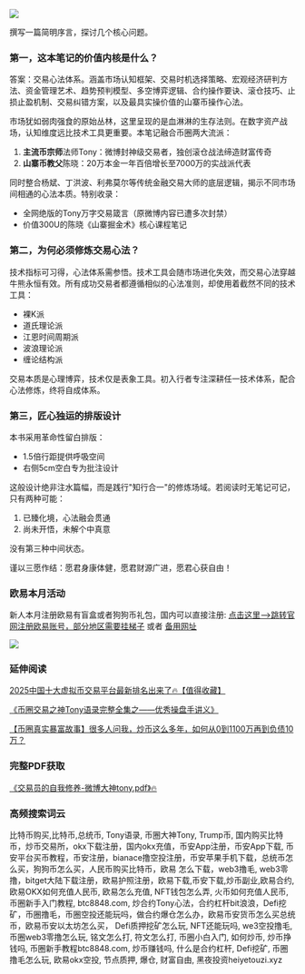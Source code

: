 ![](https://ac63e02.webp.li/交易之神Tony语录-序言.png)

撰写一篇简明序言，探讨几个核心问题。

### 第一，这本笔记的价值内核是什么？

答案：交易心法体系。涵盖市场认知框架、交易时机选择策略、宏观经济研判方法、资金管理艺术、趋势预判模型、多空博弈逻辑、合约操作要诀、滚仓技巧、止损止盈机制、交易纠错方案，以及最具实操价值的山寨币操作心法。

市场犹如弱肉强食的原始丛林，这里呈现的是血淋淋的生存法则。在数字资产战场，认知维度远比技术工具更重要。本笔记融合币圈两大流派：

1. **主流币宗师**法师Tony：微博封神级交易者，独创滚仓战法缔造财富传奇
2. **山寨币教父**陈晓：20万本金一年百倍增长至7000万的实战派代表

同时整合杨斌、丁洪波、利弗莫尔等传统金融交易大师的底层逻辑，揭示不同市场间相通的心法本质。特别收录：
- 全网绝版的Tony万字交易箴言（原微博内容已遭多次封禁）
- 价值300U的陈晓《山寨掘金术》核心课程笔记

### 第二，为何必须修炼交易心法？

技术指标可习得，心法体系需参悟。技术工具会随市场进化失效，而交易心法穿越牛熊永恒有效。所有成功交易者都遵循相似的心法准则，却使用着截然不同的技术工具：
- 裸K派
- 道氏理论派  
- 江恩时间周期派
- 波浪理论派
- 缠论结构派

交易本质是心理博弈，技术仅是表象工具。初入行者专注深耕任一技术体系，配合心法修炼，终将自成体系。

### 第三，匠心独运的排版设计

本书采用革命性留白排版：
- 1.5倍行距提供呼吸空间
- 右侧5cm空白专为批注设计

这般设计绝非注水篇幅，而是践行"知行合一"的修炼场域。若阅读时无笔记可记，只有两种可能：
1. 已臻化境，心法融会贯通
2. 尚未开悟，未解个中真意

没有第三种中间状态。

谨以三愿作结：愿君身康体健，愿君财源广进，愿君心获自由！

### 欧易本月活动
新人本月注册欧易有盲盒或者狗狗币礼包，国内可以直接注册:  [点击这里–>跳转官网注册欧易账号，部分地区需要挂梯子](https://www.okx.com/zh-hans/join/74873351)  或者 [备用网址](https://www.chouyi.world/zh-hans/join/18639032)

[![](https://fe095ec.webp.li/top-10-exchanges-001.jpg)](https://www.chouyi.world/zh-hans/join/18639032)

### 延伸阅读
[2025中国十大虚拟币交易平台最新排名出来了🔥【值得收藏】](https://btc8848.com/top-10-exchanges/)

[《币圈交易之神Tony语录完整全集之——优秀操盘手讲义》](https://heiyetouzi.xyz/tony-yulu-youxiucaopanshoujiangyi)

[【币圈真实暴富故事】很多人问我，炒币这么多年，如何从0到1100万再到负债10万？](https://heiyetouzi.xyz/biquanstory001/)

### 完整PDF获取
[《交易员的自我修养-微博大神tony.pdf》🔥](https://heiyetouzi.xyz/downloads)

### 高频搜索词云
比特币购买,比特币,总统币, Tony语录, 币圈大神Tony, Trump币, 国内购买比特币，炒币交易所，okx下载注册，国内okx充值，币安App注册，币安App下载, 币安平台买币教程，币安注册，bianace撸空投注册，币安苹果手机下载，总统币怎么买，狗狗币怎么买，人民币购买比特币，欧易 怎么下载，web3撸毛, web3零撸，bitget大陆下载注册，欧易护照注册，欧易下载,币安下载,炒币副业,欧易合约, 欧易OKX如何充值人民币, 欧易怎么充值, NFT钱包怎么弄, 火币如何充值人民币, 币圈新手入门教程, btc8848.com, 炒合约Tony心法，合约杠杆bit浪浪，Defi挖矿，币圈撸毛，币圈空投还能玩吗，做合约爆仓怎么办，欧易币安货币怎么买总统币，欧易币安以太坊怎么买， Defi质押挖矿怎么玩, NFT还能玩吗, we3空投撸毛, 币圈web3零撸怎么玩, 铭文怎么打, 符文怎么打, 币圈小白入门, 如何炒币, 炒币挣钱吗, 币圈新手教程btc8848.com, 炒币赚钱吗, 什么是合约杠杆, Defi挖矿, 币圈撸毛怎么玩, 欧易okx空投, 节点质押, 爆仓, 财富自由, 黑夜投资heiyetouzi.xyz